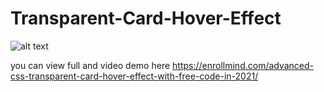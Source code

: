 # Transparent-Card-Hover-Effect


![alt text](https://enrollmind.com/wp-content/uploads/2021/05/card-hovereffect.jpg)



you can view full and video demo here https://enrollmind.com/advanced-css-transparent-card-hover-effect-with-free-code-in-2021/


